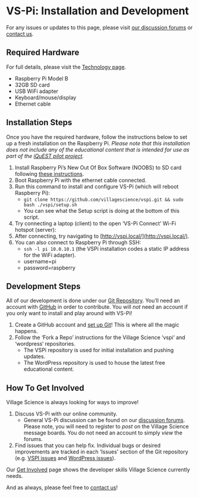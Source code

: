 # VS-Pi: Installation and Development

For any issues or updates to this page, please visit [our discussion forums](http://discuss.villagescience.org/latest) or [contact us](http://villagescience.wpengine.com/contact/).

## Required Hardware
For full details, please visit the [Technology page](http://villagescience.wpengine.com/technology/).

* Raspberry Pi Model B
* 32GB SD card
* USB WiFi adapter
* Keyboard/mouse/display
* Ethernet cable

## Installation Steps
Once you have the required hardware, follow the instructions below to set up a fresh installation on the Raspberry Pi. *Please note that this installation does not include any of the educational content that is intended for use as part of the [iQuEST pilot project](http://villagescience.wpengine.com/iquest-pilot-project/).*

1. Install Raspberry Pi’s New Out Of Box Software (NOOBS) to SD card following [these instructions](http://www.raspberrypi.org/downloads).  
2. Boot Raspberry Pi with the ethernet cable connected.
3. Run this command to install and configure VS-Pi (which will reboot Raspberry Pi):
	* `git clone https://github.com/villagescience/vspi.git && sudo bash ./vspi/setup.sh`
	* You can see what the Setup script is doing at the bottom of this script.
4. Try connecting a laptop (client) to the open ‘VS-Pi Connect’ Wi-Fi hotspot (server):
5. After connecting, try navigating to [http://vspi.local/](http://vspi.local/).
6. You can also connect to Raspberry Pi through SSH:
	* `ssh -l pi 10.0.10.1` (the VSPi installation codes a static IP address for the WiFi adapter).
	* username=pi
	* password=raspberry

## Development Steps
All of our development is done under our [Git Repository](https://github.com/villagescience). You’ll need an account with [GitHub](http://github.com/) in order to contribute. You will *not* need an account if you only want to install and play around with VS-Pi!

1. Create a GitHub account and [set up Git](https://help.github.com/articles/set-up-git)! This is where all the magic happens.
2. Follow the ‘Fork a Repo’ instructions for the Village Science ‘vspi‘ and ‘wordpress‘ repositories.
	* The VSPi repository is used for initial installation and pushing updates.
	* The WordPress repository is used to house the latest free educational content.

## How To Get Involved
Village Science is always looking for ways to improve!

1. Discuss VS-Pi with our online community.
	* General VS-Pi discussion can be found on our [discussion forums](http://discuss.villagescience.org/latest). Please note, you will need to register to *post* on the Village Science message boards. You do not need an account to simply *view* the forums.
2. Find issues that you can help fix.
	Individual bugs or desired improvements are tracked in each ‘Issues’ section of the Git repository (e.g. [VSPI issues](https://github.com/villagescience/vspi/issues) and [WordPress issues](https://github.com/villagescience/wordpress/issues)).
	
Our [Get Involved](http://villagescience.wpengine.com/get-involved/) page shows the developer skills Village Science currently needs.

And as always, please feel free to [contact us](http://villagescience.wpengine.com/contact/)!
